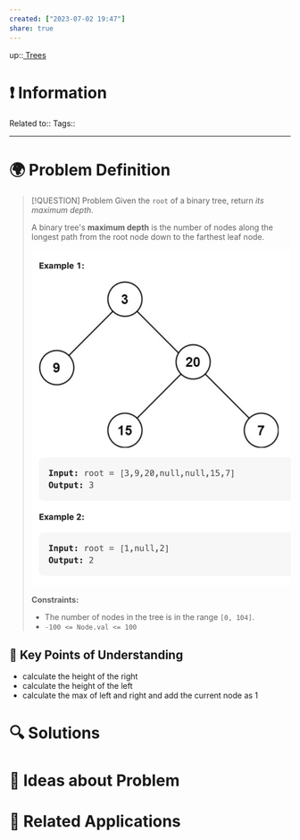 ```yaml
---
created: ["2023-07-02 19:47"]
share: true
---
```


up::[ Trees](NeetCode%20Index.md#^de270e)

# ❗ Information
Related to:: 
Tags:: 

___
# 🌍 Problem Definition

> [!QUESTION] Problem
> Given the `root` of a binary tree, return _its maximum depth_.
> 
> A binary tree's **maximum depth** is the number of nodes along the longest path from the root node down to the farthest leaf node.
> 
> ![Pasted image 20230702194845.png](./40-referenceVAULTS/Resource%20Library/Images/Pasted%20image%2020230702194845.png)
> 
> **Constraints:**
> 
> - The number of nodes in the tree is in the range `[0, 104]`.
> - `-100 <= Node.val <= 100`


## 🔑 **Key Points of Understanding**
- calculate the height of the right
- calculate the height of the left
- calculate the max of left and right and add the current node as 1
# 🔍 Solutions

# 🧠 Ideas about Problem

# 🔗 Related Applications

